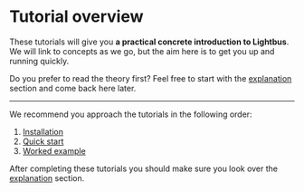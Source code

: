 # Tutorial overview

These tutorials will give you **a practical concrete introduction to
Lightbus**. We will link to concepts as we go, but the aim here
is to get you up and running quickly.

Do you prefer to read the theory first?
Feel free to start with the [explanation] section and come
back here later.

---

We recommend you approach the tutorials in the following order:

1. [Installation]
2. [Quick start]
3. [Worked example]

[explanation]: /explanation/index.md
[Installation]: /tutorial/installation.md
[Quick start]: /tutorial/quick-start.md
[Worked example]: /tutorial/worked-example.md

After completing these tutorials you should make sure you
look over the [explanation] section.
